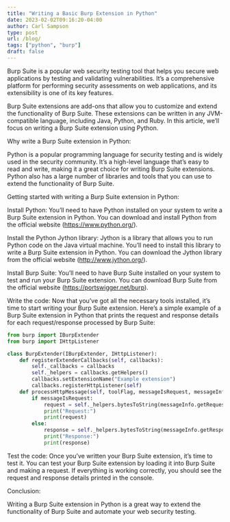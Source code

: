 ```yaml
---
title: "Writing a Basic Burp Extension in Python"
date: 2023-02-02T09:16:20-04:00
author: Carl Sampson
type: post
url: /blog/
tags: ["python", "burp"]
draft: false
---
```


Burp Suite is a popular web security testing tool that helps you secure web applications by testing and validating vulnerabilities. It’s a comprehensive platform for performing security assessments on web applications, and its extensibility is one of its key features.

Burp Suite extensions are add-ons that allow you to customize and extend the functionality of Burp Suite. These extensions can be written in any JVM-compatible language, including Java, Python, and Ruby. In this article, we’ll focus on writing a Burp Suite extension using Python.

Why write a Burp Suite extension in Python:

Python is a popular programming language for security testing and is widely used in the security community. It’s a high-level language that’s easy to read and write, making it a great choice for writing Burp Suite extensions. Python also has a large number of libraries and tools that you can use to extend the functionality of Burp Suite.

Getting started with writing a Burp Suite extension in Python:

Install Python: You’ll need to have Python installed on your system to write a Burp Suite extension in Python. You can download and install Python from the official website (https://www.python.org/).

Install the Python Jython library: Jython is a library that allows you to run Python code on the Java virtual machine. You’ll need to install this library to write a Burp Suite extension in Python. You can download the Jython library from the official website (http://www.jython.org/).

Install Burp Suite: You’ll need to have Burp Suite installed on your system to test and run your Burp Suite extension. You can download Burp Suite from the official website (https://portswigger.net/burp).

Write the code: Now that you’ve got all the necessary tools installed, it’s time to start writing your Burp Suite extension. Here’s a simple example of a Burp Suite extension in Python that prints the request and response details for each request/response processed by Burp Suite:

```python
from burp import IBurpExtender
from burp import IHttpListener

class BurpExtender(IBurpExtender, IHttpListener):
    def registerExtenderCallbacks(self, callbacks):
        self._callbacks = callbacks
        self._helpers = callbacks.getHelpers()
        callbacks.setExtensionName("Example extension")
        callbacks.registerHttpListener(self)
    def processHttpMessage(self, toolFlag, messageIsRequest, messageInfo):
        if messageIsRequest:
            request = self._helpers.bytesToString(messageInfo.getRequest())
            print("Request:")
            print(request)
        else:
            response = self._helpers.bytesToString(messageInfo.getResponse())
            print("Response:")
            print(response)
```
Test the code: Once you’ve written your Burp Suite extension, it’s time to test it. You can test your Burp Suite extension by loading it into Burp Suite and making a request. If everything is working correctly, you should see the request and response details printed in the console.

Conclusion:

Writing a Burp Suite extension in Python is a great way to extend the functionality of Burp Suite and automate your web security testing.